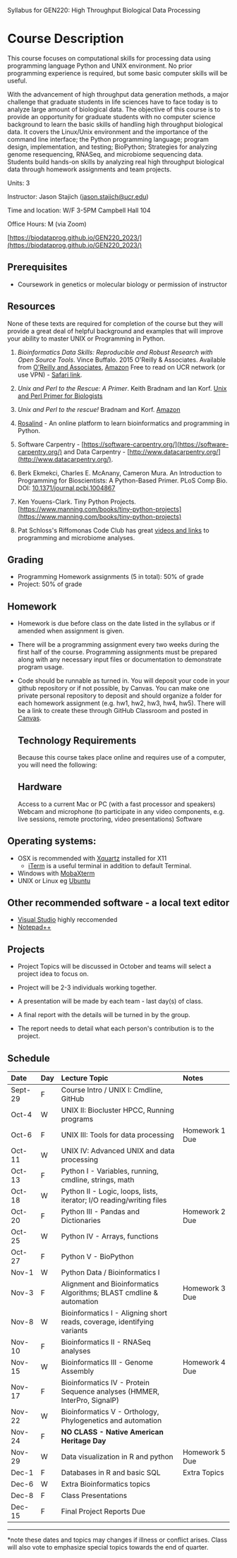 Syllabus for GEN220: High Throughput Biological Data Processing

Course Description
==================

This course focuses on computational skills for processing data using
programming language Python and UNIX environment. No prior programming
experience is required, but some basic computer skills will be useful.

With the advancement of high throughput data generation methods, a
major challenge that graduate students in life sciences have to face
today is to analyze large amount of biological data. The objective of
this course is to provide an opportunity for graduate students with no
computer science background to learn the basic skills of handling high
throughput biological data. It covers the Linux/Unix environment and
the importance of the command line interface; the Python programming
language; program design, implementation, and testing; BioPython;
Strategies for analyzing genome resequencing, RNASeq, and microbiome sequencing data.
Students build hands-on skills by analyzing real high throughput
biological data through homework assignments and team projects.

Units: 3

Instructor: Jason Stajich (jason.stajich@ucr.edu)

Time and location: W/F 3-5PM  Campbell Hall 104

Office Hours: M (via Zoom)

[https://biodataprog.github.io/GEN220_2023/](https://biodataprog.github.io/GEN220_2023/)

Prerequisites
-------------

* Coursework in genetics or molecular biology or permission of instructor

Resources
---------

None of these texts are required for completion of the course but they
will provide a great deal of helpful background and examples that will
improve your ability to master UNIX or Programming in Python.

   1. _Bioinformatics Data Skills: Reproducible and Robust Research
      with Open Source Tools_. Vince Buffalo. 2015 O'Reilly &
      Associates. Available from [O'Reilly and Associates](http://shop.oreilly.com/product/0636920030157.do),
      [Amazon](http://amazon.com/Bioinformatics-Data-Skills-Reproducible-Research/dp/1449367372)
      Free to read on UCR network (or use VPN) - [Safari link](https://www.oreilly.com/library/view/bioinformatics-data-skills/9781449367480/).

   2. _Unix and Perl to the Rescue: A Primer_. Keith Bradnam and Ian
      Korf. [Unix and Perl Primer for Biologists](http://korflab.ucdavis.edu/unix_and_Perl/)

   3. _Unix and Perl to the rescue!_ Bradnam and
      Korf. [Amazon](https://www.amazon.com/gp/product/0521169828?tag=keithbradnamc-20)

   4. [Rosalind](http://rosalind.info/problems/locations/) - An online platform to learn bioinformatics and programming in Python.

   5. Software Carpentry -
      [https://software-carpentry.org/](https://software-carpentry.org/)
      and Data Carpentry - [http://www.datacarpentry.org/](http://www.datacarpentry.org/).

   6. Berk Ekmekci, Charles E. McAnany, Cameron Mura. An Introduction to Programming for Bioscientists: A Python-Based Primer. PLoS Comp Bio. DOI: [10.1371/journal.pcbi.1004867](https://doi.org/10.1371/journal.pcbi.1004867)

   7. Ken Youens-Clark. Tiny Python Projects. [https://www.manning.com/books/tiny-python-projects](https://www.manning.com/books/tiny-python-projects)

   8. Pat Schloss's Riffomonas Code Club has great [videos and links](https://riffomonas.org/code_club/) to programming and microbiome analyses.

Grading
-------

* Programming Homework assignments (5 in total): 50% of grade
* Project: 50% of grade

Homework
--------

* Homework is due before class on the date listed in the syllabus or if amended when assignment is given.

* There will be a programming assignment every two weeks during the first half of the course.
  Programming assignments must be prepared along with any necessary input files or documentation to demonstrate program usage.

* Code should be runnable as turned in. You will deposit your code in
  your github repository or if not possible, by Canvas. You can make
  one private personal repository to deposit and should organize a
  folder for each homework assignment (e.g. hw1, hw2, hw3, hw4, hw5). There will be a link to create these through GitHub Classroom and posted in [Canvas](https://elearn.ucr.edu/courses/104848/assignments/syllabus).

  Technology Requirements
  -----------------------
  Because this course takes place online and requires use of a computer, you will need the following:

  ## Hardware

  Access to a current Mac or PC (with a fast processor and speakers)
  Webcam and microphone (to participate in any video components, e.g. live sessions, remote proctoring, video presentations)
  Software

## Operating systems:
  * OSX is recommended with [Xquartz](https://www.xquartz.org/) installed for X11
    * [iTerm](https://iterm2.com/) is a useful terminal in addition to default Terminal.
  * Windows with [MobaXterm](https://mobaxterm.mobatek.net/)
  * UNIX or Linux eg [Ubuntu](https://ubuntu.com/)
  
## Other recommended software - a local text editor
 * [Visual Studio](https://visualstudio.microsoft.com/) highly reccomended
* [Notepad++](https://notepad-plus-plus.org/downloads/)

Projects
--------

* Project Topics will be discussed in October and teams will select a project idea to focus on.

* Project will be 2-3 individuals working together.

* A presentation will be made by each team - last day(s) of class.

* A final report with the details will be turned in by the group.

* The report needs to detail what each person's contribution is to the
  project.

Schedule
--------

| Date	| Day |	Lecture Topic	|	Notes
| :------ | :---- | :---------------------- | :------------ |
| Sept-29 |	F	|	Course Intro / UNIX I: Cmdline, GitHub	|	|
| Oct-4	|	W	|	UNIX II: Biocluster HPCC, Running programs |	|
| Oct-6	|	F	|	UNIX III: Tools for data processing	| Homework 1 Due  |
| Oct-11	|	W	|	UNIX IV: Advanced UNIX and data processing	|	|
| Oct-13	|	F	|	Python I - Variables, running, cmdline, strings, math	|  |
| Oct-18	|	W	|	Python II - Logic, loops, lists, iterator; I/O reading/writing files	|	 |
| Oct-20	|	F	|	Python III - Pandas and Dictionaries	|  Homework 2 Due  |
| Oct-25	|	W	|	Python IV -  Arrays, functions  |	|
| Oct-27	|	F	|	Python V - BioPython | 	|
| Nov-1	|	W	|	Python Data / Bioinformatics I	| |
| Nov-3	|	F	|	Alignment and Bioinformatics Algorithms; BLAST cmdline & automation	| Homework 3 Due |
| Nov-8	|	W	|	Bioinformatics I - Aligning short reads, coverage, identifying variants	|	|
| Nov-10 |	F	|	Bioinformatics II - RNASeq analyses	|	|
| Nov-15	|	W	|	Bioinformatics III - Genome Assembly	|  Homework 4 Due |
| Nov-17 |	F |	Bioinformatics IV - Protein Sequence analyses (HMMER, InterPro, SignalP)  |	|
| Nov-22 |	W |	Bioinformatics V - Orthology, Phylogenetics and automation | 	|
| Nov-24	|	F	|  **NO CLASS - Native American Heritage Day**  |	|
| Nov-29 |	W |	Data visualization in R and python | Homework 5 Due	|
| Dec-1 |	F |	Databases in R and basic SQL | Extra Topics	|
| Dec-6	|	W |   Extra Bioinformatics topics | 	|
| Dec-8	|	F |  Class Presentations |		|
| Dec-15 | F | Final Project Reports Due | |
----------

*note these dates and topics may changes if illness or conflict arises. Class will also vote to emphasize special topics towards the end of quarter.